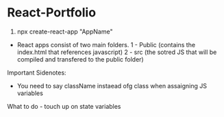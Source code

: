 # React-Portfolio
1. npx create-react-app "AppName"

- React apps consist of two main folders. 
1 - Public (contains the index.html that references javascript)
2 - src (the sotred JS that will be compiled and transfered to the public folder)

Important Sidenotes: 
- You need to say className instaead ofg class when assaigning JS variables 


What to do - touch up on state variables

